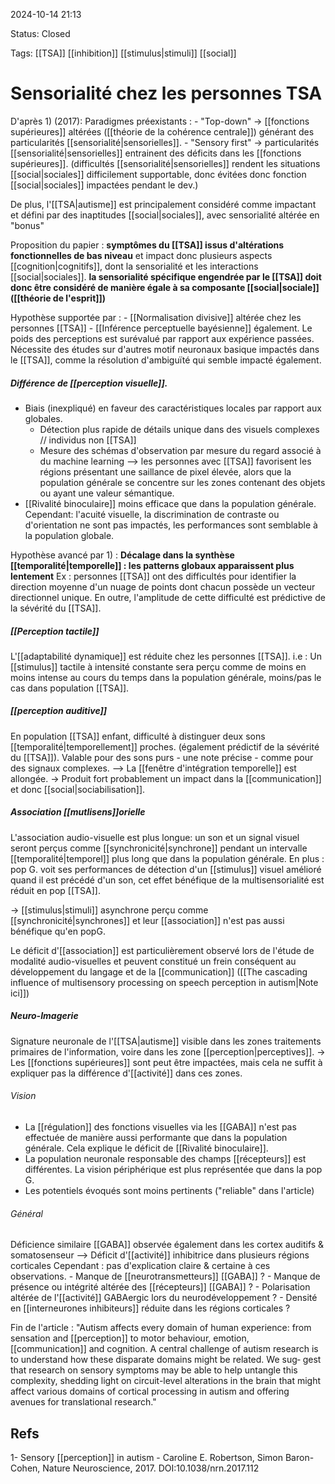 2024-10-14 21:13

Status: Closed

Tags: [[TSA]] [[inhibition]] [[stimulus|stimuli]] [[social]] 

# Sensorialité chez les personnes TSA

D'après 1) (2017):
  Paradigmes préexistants : 
	 -  "Top-down" -> [[fonctions supérieures]] altérées ([[théorie de la cohérence centrale]])  générant des particularités [[sensorialité|sensorielles]].
	- "Sensory first" -> particularités [[sensorialité|sensorielles]] entrainent des déficits dans les [[fonctions supérieures]]. (difficultés [[sensorialité|sensorielles]] rendent les situations [[social|sociales]] difficilement supportable, donc évitées donc fonction [[social|sociales]] impactées pendant le dev.)

De plus, l'[[TSA|autisme]] est principalement considéré comme impactant et défini par des inaptitudes [[social|sociales]], avec sensorialité  altérée en "bonus" 

Proposition du papier : **symptômes du [[TSA]] issus d'altérations fonctionnelles de bas niveau** et impact donc plusieurs aspects [[cognition|cognitifs]], dont la sensorialité et les interactions [[social|sociales]]. **la sensorialité spécifique engendrée par le [[TSA]] doit donc être considéré de manière égale à sa composante [[social|sociale]] ([[théorie de l'esprit]])**  

Hypothèse supportée par :
	- [[Normalisation divisive]] altérée chez les personnes [[TSA]]
	- [[Inférence perceptuelle bayésienne]] également. Le poids des perceptions est surévalué par rapport aux expérience passées.
Nécessite des études sur d'autres motif neuronaux basique impactés dans le [[TSA]], comme la résolution d'ambiguïté qui semble impacté également. 

##### Différence de [[perception visuelle]].

- Biais (inexpliqué) en faveur des caractéristiques locales par rapport aux globales.
	- Détection plus rapide de détails unique dans des visuels complexes // individus non [[TSA]]
	- Mesure des schémas d'observation par mesure du regard associé à du machine learning --> les personnes avec [[TSA]] favorisent les régions présentant une saillance de pixel élevée, alors que la population générale se concentre sur les zones contenant des objets ou ayant une valeur sémantique.
 - [[Rivalité binoculaire]] moins efficace que dans la population générale. 
Cependant: l'acuité visuelle, la discrimination de contraste ou d'orientation ne sont pas impactés, les performances  sont semblable à la population globale.

Hypothèse avancé par 1) : **Décalage dans la synthèse [[temporalité|temporelle]] : les patterns globaux apparaissent plus lentement**
Ex : personnes [[TSA]] ont des difficultés pour identifier la direction moyenne d'un nuage de points dont chacun possède un vecteur directionnel unique. En outre, l'amplitude de cette difficulté est prédictive de la sévérité du [[TSA]].

##### [[Perception tactile]]
L'[[adaptabilité dynamique]]  est réduite chez les personnes [[TSA]].
i.e : Un [[stimulus]] tactile à intensité constante sera perçu comme de moins en moins intense au cours du temps dans la population générale, moins/pas le cas dans population [[TSA]].

##### [[perception auditive]]
En population [[TSA]] enfant, difficulté à distinguer deux sons [[temporalité|temporellement]] proches. (également prédictif de la sévérité du [[TSA]]).
Valable pour des sons purs - une note précise - comme pour des signaux complexes. 
--> La [[fenêtre d'intégration temporelle]] est allongée. 
-> Produit fort probablement un impact dans la [[communication]] et donc [[social|sociabilisation]]. 

##### Association [[mutlisens]]orielle 
L'association audio-visuelle est plus longue: un son et un signal visuel seront perçus comme [[synchronicité|synchrone]] pendant un intervalle [[temporalité|temporel]] plus long que dans la population générale. 
En plus : pop G. voit ses performances de détection d'un [[stimulus]] visuel amélioré quand il est précédé d'un son, cet effet bénéfique de la multisensorialité est réduit en pop [[TSA]].

-> [[stimulus|stimuli]] asynchrone perçu comme [[synchronicité|synchrones]] et leur [[association]] n'est pas aussi bénéfique qu'en popG.

Le déficit d'[[association]] est particulièrement observé lors de l'étude de modalité audio-visuelles et peuvent constitué un frein conséquent au développement du langage et de la [[communication]] ([[The cascading influence of multisensory processing on speech perception in autism|Note ici]]) 


##### Neuro-Imagerie
Signature neuronale de l'[[TSA|autisme]] visible dans les zones traitements primaires de l'information, voire dans les zone [[perception|perceptives]].
-> Les [[fonctions supérieures]] sont peut être impactées, mais cela ne suffit à expliquer pas la différence d'[[activité]] dans ces zones.

###### Vision 
- La [[régulation]] des fonctions visuelles via les [[GABA]] n'est pas effectuée de manière aussi performante que dans la population générale. Cela explique le déficit de [[Rivalité binoculaire]].
- La population neuronale responsable des champs [[récepteurs]] est différentes. La vision périphérique est plus représentée que dans la pop G.
- Les potentiels évoqués sont moins pertinents ("reliable" dans l'article)
###### Général
Déficience similaire [[GABA]] observée également dans les cortex auditifs & somatosenseur 
	--> Déficit d'[[activité]] inhibitrice dans plusieurs régions corticales
	Cependant : pas d'explication claire & certaine à ces observations.
		- Manque de [[neurotransmetteurs]] [[GABA]] ?
		- Manque de présence ou intégrité altérée des [[récepteurs]] [[GABA]] ?
		- Polarisation altérée de l'[[activité]] GABAergic lors du neurodéveloppement ?
		- Densité en [[interneurones inhibiteurs]] réduite dans les régions corticales ?


Fin de l'article : "Autism affects every domain of human experience: from sensation and [[perception]] to motor behaviour, emotion, [[communication]] and cognition. A central challenge of autism research is to understand how these disparate domains might be related. We sug‑ gest that research on sensory symptoms may be able to help untangle this complexity, shedding light on circuit-level alterations in the brain that might affect various domains of cortical processing in autism and offering avenues for translational research."
## Refs
1- Sensory [[perception]] in autism - Caroline E. Robertson, Simon Baron-Cohen, Nature Neuroscience, 2017. DOI:10.1038/nrn.2017.112 
